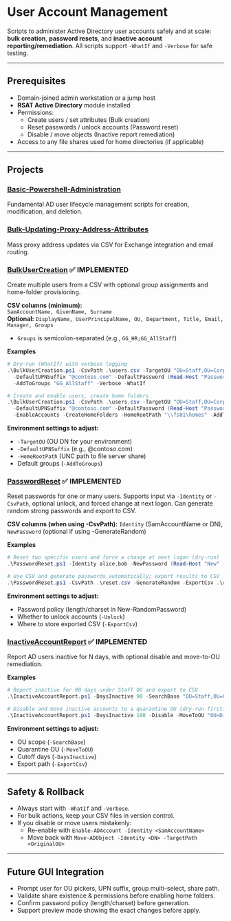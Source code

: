 # User Account Management

Scripts to administer Active Directory user accounts safely and at scale: **bulk creation**, **password resets**, and **inactive account reporting/remediation**. All scripts support `-WhatIf` and `-Verbose` for safe testing.

---

## Prerequisites

- Domain-joined admin workstation or a jump host
- **RSAT Active Directory** module installed
- Permissions:
  - Create users / set attributes (Bulk creation)
  - Reset passwords / unlock accounts (Password reset)
  - Disable / move objects (Inactive report remediation)
- Access to any file shares used for home directories (if applicable)

---

## Projects

### [Basic-Powershell-Administration](./Basic-Powershell-Administration/) 
Fundamental AD user lifecycle management scripts for creation, modification, and deletion.

### [Bulk-Updating-Proxy-Address-Attributes](./Bulk-Updating-Proxy-Address-Attributes/) 
Mass proxy address updates via CSV for Exchange integration and email routing.

### [BulkUserCreation](./BulkUserCreation/) ✅ **IMPLEMENTED**
Create multiple users from a CSV with optional group assignments and home-folder provisioning.

**CSV columns (minimum):**  
`SamAccountName, GivenName, Surname`  
**Optional:** `DisplayName, UserPrincipalName, OU, Department, Title, Email, Manager, Groups`  
- `Groups` is semicolon-separated (e.g., `GG_HR;GG_AllStaff`)

**Examples**
```powershell
# Dry-run (WhatIf) with verbose logging
.\BulkUserCreation.ps1 -CsvPath .\users.csv -TargetOU "OU=Staff,OU=Corp,DC=contoso,DC=com" `
  -DefaultUPNSuffix "@contoso.com" -DefaultPassword (Read-Host "Password" -AsSecureString) `
  -AddToGroups "GG_AllStaff" -Verbose -WhatIf

# Create and enable users, create home folders
.\BulkUserCreation.ps1 -CsvPath .\users.csv -TargetOU "OU=Staff,OU=Corp,DC=contoso,DC=com" `
  -DefaultUPNSuffix "@contoso.com" -DefaultPassword (Read-Host "Password" -AsSecureString) `
  -EnableAccounts -CreateHomeFolders -HomeRootPath "\\fs01\homes" -AddToGroups "GG_AllStaff" -Verbose
```

**Environment settings to adjust:**
- `-TargetOU` (OU DN for your environment)
- `-DefaultUPNSuffix` (e.g., @contoso.com)
- `-HomeRootPath` (UNC path to file server share)
- Default groups (`-AddToGroups`)

### [PasswordReset](./PasswordReset/) ✅ **IMPLEMENTED**
Reset passwords for one or many users. Supports input via `-Identity` or `-CsvPath`, optional unlock, and forced change at next logon. Can generate random strong passwords and export to CSV.

**CSV columns (when using -CsvPath):**
`Identity` (SamAccountName or DN), `NewPassword` (optional if using -GenerateRandom)

**Examples**
```powershell
# Reset two specific users and force a change at next logon (dry-run)
.\PasswordReset.ps1 -Identity alice,bob -NewPassword (Read-Host "New" -AsSecureString) -ForceChangeAtLogon -WhatIf -Verbose

# Use CSV and generate passwords automatically; export results to CSV
.\PasswordReset.ps1 -CsvPath .\reset.csv -GenerateRandom -ExportCsv .\reset-out.csv -Unlock -Verbose
```

**Environment settings to adjust:**
- Password policy (length/charset in New-RandomPassword)
- Whether to unlock accounts (`-Unlock`)
- Where to store exported CSV (`-ExportCsv`)

### [InactiveAccountReport](./InactiveAccountReport/) ✅ **IMPLEMENTED**
Report AD users inactive for N days, with optional disable and move-to-OU remediation.

**Examples**
```powershell
# Report inactive for 90 days under Staff OU and export to CSV
.\InactiveAccountReport.ps1 -DaysInactive 90 -SearchBase "OU=Staff,OU=Corp,DC=contoso,DC=com" -ExportCsv .\inactive.csv -Verbose

# Disable and move inactive accounts to a quarantine OU (dry-run first!)
.\InactiveAccountReport.ps1 -DaysInactive 180 -Disable -MoveToOU "OU=Disabled,OU=Corp,DC=contoso,DC=com" -WhatIf -Verbose
```

**Environment settings to adjust:**
- OU scope (`-SearchBase`)
- Quarantine OU (`-MoveToOU`)
- Cutoff days (`-DaysInactive`)
- Export path (`-ExportCsv`)

---

## Safety & Rollback

- Always start with `-WhatIf` and `-Verbose`.
- For bulk actions, keep your CSV files in version control.
- If you disable or move users mistakenly:
  - Re-enable with `Enable-ADAccount -Identity <SamAccountName>`
  - Move back with `Move-ADObject -Identity <DN> -TargetPath <OriginalOU>`

---

## Future GUI Integration

- Prompt user for OU pickers, UPN suffix, group multi-select, share path.
- Validate share existence & permissions before enabling home folders.
- Confirm password policy (length/charset) before generation.
- Support preview mode showing the exact changes before apply.